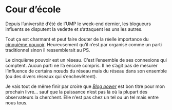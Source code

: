 # Cour d’école

Depuis l’université d’été de l’UMP le week-end dernier, les blogueurs influents se disputent la vedette et s’attaquent les uns les autres.

Tout ça est charmant et peut faire douter de la réelle importance du [cinquième pouvoir](https://tcrouzet.com/2006/08/28/quatrieme-de-couverture-v1/). Heureusement qu’il n’est par organisé comme un parti traditionnel sinon il ressemblerait au PS.

Le cinquième pouvoir est un réseau. C’est l’ensemble de ses connexions qui comptent. Aucun parti ne l’a encore compris. Il ne s’agit pas de mesurer l’influence de certains nœuds du réseau mais du réseau dans son ensemble (ou des divers réseaux qui s’enchevêtrent).

Je vais tout de même finir par croire que [*Blog power*](https://tcrouzet.com/2006/09/07/blog-power/) est bon titre pour mon prochain livre… sauf que la puissance n’est pas là où la plupart des observateurs la cherchent. Elle n’est pas chez un tel ou un tel mais entre nous tous.